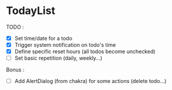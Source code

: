 # TodayList

TODO :

- [x] Set time/date for a todo
- [x] Trigger system notification on todo's time
- [x] Define specific reset hours (all todos become unchecked)
- [ ] Set basic repetition (daily, weekly...)

Bonus :

- [ ] Add AlertDialog (from chakra) for some actions (delete todo...)
